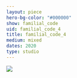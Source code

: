 ```yaml
---
layout: piece
hero-bg-color: "#000000"
show: familial_code
uid: familial_code_4
title: familial_code_4
medium: mixed
dates: 2020
type: studio
---
```


<img src="{{site.baseurl}}img/{{page.type}}/{{page.show}}/{{page.uid}}.jpg" class="piece-photo"/>
